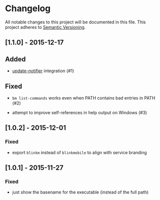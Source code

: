# Changelog

All notable changes to this project will be documented in this file.
This project adheres to [Semantic Versioning](http://semver.org/).


## [1.1.0] - 2015-12-17


## Added

- [update-notifier](https://www.npmjs.com/package/update-notifier) integration (#1)


## Fixed

- `bm list-commands` works even when PATH contains bad entries in PATH (#2)

- attempt to improve self-references in help output on Windows (#3)


## [1.0.2] - 2015-12-01


### Fixed

- export `blinkm` instead of `blinkmobile` to align with service branding


## [1.0.1] - 2015-11-27


### Fixed

- just show the basename for the executable (instead of the full path)
